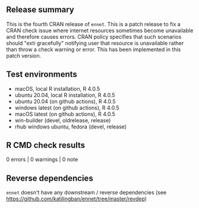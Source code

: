 ## Release summary
This is the fourth CRAN release of `ennet`. This is a patch release to fix a
CRAN check issue where internet resources sometimes become unavailable and
therefore causes errors. CRAN policy specifies that such scenarios should
"exti gracefully" notifying user that resource is unavailable rather than
throw a check warning or error. This has been implemented in this patch version.

## Test environments
* macOS, local R installation, R 4.0.5
* ubuntu 20.04, local R installation, R 4.0.5
* ubuntu 20.04 (on github actions), R 4.0.5
* windows latest (on github actions), R 4.0.5
* macOS latest (on github actions), R 4.0.5
* win-builder (devel, oldrelease, release)
* rhub windows ubuntu, fedora (devel, release)

## R CMD check results

0 errors | 0 warnings | 0 note

## Reverse dependencies
`ennet` doesn't have any downstream / reverse dependencies (see https://github.com/katilingban/ennet/tree/master/revdep)
